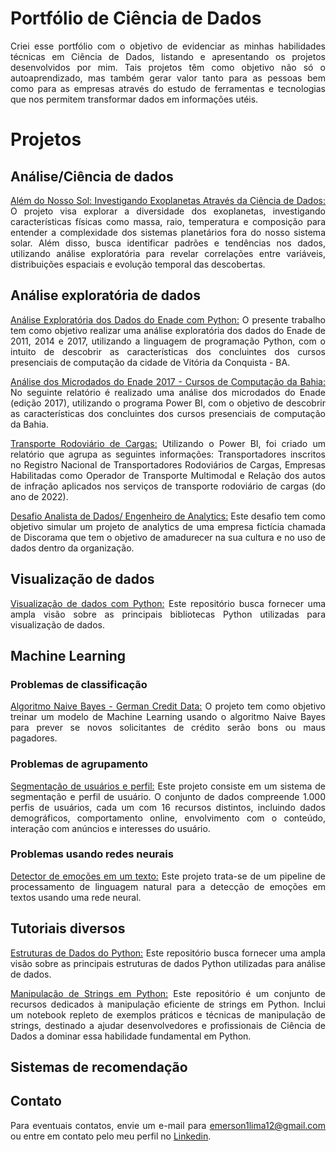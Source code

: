 # Portfólio de Ciência de Dados

<div align="justify">

Criei esse portfólio com o objetivo de evidenciar as minhas habilidades técnicas em Ciência de Dados, listando e apresentando os projetos desenvolvidos por mim. Tais projetos têm como objetivo não só o autoaprendizado, mas também gerar valor tanto para as pessoas bem como para as empresas através do estudo de ferramentas e tecnologias que nos permitem transformar dados em informações utéis.

# Projetos

## Análise/Ciência de dados

  [Além do Nosso Sol: Investigando Exoplanetas Através da Ciência de Dados:](https://github.com/EmersonLima1/analise_dados_exoplanetas/blob/main/README.md) O projeto visa explorar a diversidade dos exoplanetas, investigando características físicas como massa, raio, temperatura e composição para entender a complexidade dos sistemas planetários fora do nosso sistema solar. Além disso, busca identificar padrões e tendências nos dados, utilizando análise exploratória para revelar correlações entre variáveis, distribuições espaciais e evolução temporal das descobertas.

## Análise exploratória de dados

  [Análise Exploratória dos Dados do Enade com Python:](https://github.com/EmersonLima1/Projeto01/blob/29f38e5943466228a99aa87b20b925eb9803d0f9/Projeto01_An%C3%A1lise_Explorat%C3%B3ria_dos_Dados_do_Enade_com_Python.ipynb) O presente trabalho tem como objetivo realizar uma análise exploratória dos dados do Enade de 2011, 2014 e 2017, utilizando a linguagem de programação Python, com o intuito de descobrir as características dos concluintes dos cursos presenciais de computação da cidade de Vitória da Conquista - BA.
  
  [Análise dos Microdados do Enade 2017 - Cursos de Computação da Bahia:](https://github.com/EmersonLima1/Projeto02/blob/main/README.md) No seguinte relatório é realizado uma análise dos microdados do Enade (edição 2017), utilizando o programa Power BI, com o objetivo de descobrir as características dos concluintes dos cursos presenciais de computação da Bahia.
  
  [Transporte Rodoviário de Cargas:](https://github.com/EmersonLima1/Projeto03/blob/main/README.md) Utilizando o Power BI, foi criado um relatório que agrupa as seguintes informações: Transportadores inscritos no Registro Nacional de Transportadores Rodoviários de Cargas, Empresas Habilitadas como Operador de Transporte Multimodal e Relação dos autos de infração aplicados nos serviços de transporte rodoviário de cargas (do ano de 2022).

  [Desafio Analista de Dados/ Engenheiro de Analytics:](https://github.com/EmersonLima1/Projeto04/blob/main/README.md) Este desafio tem como objetivo simular um projeto de analytics de uma empresa fictícia chamada de Discorama que tem o objetivo de amadurecer na sua cultura e no uso de dados dentro da organização.
  
## Visualização de dados
  
[Visualização de dados com Python:](https://github.com/EmersonLima1/Projeto06/blob/main/README.md) Este repositório busca fornecer uma ampla visão sobre as principais bibliotecas Python utilizadas para visualização de dados.
  
## Machine Learning

### Problemas de classificação

[Algoritmo Naive Bayes - German Credit Data:](https://github.com/EmersonLima1/Projeto05) O projeto tem como objetivo treinar um modelo de Machine Learning usando o algoritmo Naive Bayes para prever se novos solicitantes de crédito serão bons ou maus pagadores.

### Problemas de agrupamento

[Segmentação de usuários e perfil:](https://github.com/EmersonLima1/segmentacao_usuario) Este projeto consiste em um sistema de segmentação e perfil de usuário. O conjunto de dados compreende 1.000 perfis de usuários, cada um com 16 recursos distintos, incluindo dados demográficos, comportamento online, envolvimento com o conteúdo, interação com anúncios e interesses do usuário.

### Problemas usando redes neurais

[Detector de emoções em um texto:](https://github.com/EmersonLima1/detector_emocoes_texto) Este projeto trata-se de um pipeline de processamento de linguagem natural para a detecção de emoções em textos usando uma rede neural.

## Tutoriais diversos

[Estruturas de Dados do Python:](https://github.com/EmersonLima1/Projeto07/blob/main/README.md) Este repositório busca fornecer uma ampla visão sobre as principais estruturas de dados Python utilizadas para análise de dados.

[Manipulação de Strings em Python:](https://github.com/EmersonLima1/Projeto08/blob/main/README.md) Este repositório é um conjunto de recursos dedicados à manipulação eficiente de strings em Python. Inclui um notebook repleto de exemplos práticos e técnicas de manipulação de strings, destinado a ajudar desenvolvedores e profissionais de Ciência de Dados a dominar essa habilidade fundamental em Python.

## Sistemas de recomendação


## Contato
  
Para eventuais contatos, envie um e-mail para [emerson1lima12@gmail.com](mailto:emerson1lima12@gmail.com) ou entre em contato pelo meu perfil no [Linkedin](https://www.linkedin.com/in/emerson-lima-7649851a2/).
